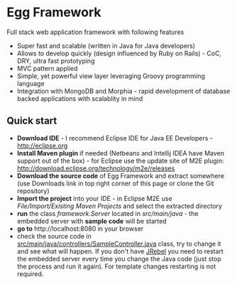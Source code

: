 Egg Framework
=============

Full stack web application framework with following features

 * Super fast and scalable (written in Java for Java developers)
 * Allows to develop quickly (design influenced by Ruby on Rails) - CoC, DRY, ultra fast prototyping
 * MVC pattern applied
 * Simple, yet powerful view layer leveraging Groovy programming language
 * Integration with MongoDB and Morphia - rapid development of database backed applications with scalablity in mind
 
Quick start
-----------

 * __Download IDE__ - I recommend Eclipse IDE for Java EE Developers - http://eclipse.org
 * __Install Maven plugin__ if needed (Netbeans and Intellij IDEA have Maven support out of the box) - for Eclipse use the update site of M2E plugin: http://download.eclipse.org/technology/m2e/releases
 * __Download the source code__ of Egg Framework and extract somewhere (use Downloads link in top right corner of this page or clone the Git repository)
 * __Import the project__ into your IDE - in Eclipse M2E use _File/Import/Existing Maven Projects_ and select the extracted directory
 * __run__ the class _framework.Server_ located in _src/main/java_ - the embedded server with __sample code__ will be started 
 * __go to__ http://localhost:8080 in your browser
 * check the source code in [src/main/java/controllers/SampleController.java](EggFramework/blob/master/src/main/java/controllers/SampleController.java) class, try to change it and see what will happen. If you don't have [JRebel](http://www.zeroturnaround.com/jrebel/) you need to restart the embedded server every time you change the Java code (just stop the process and run it again). For template changes restarting is not required.
 
